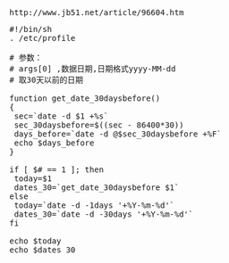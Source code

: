 <pre class="prettyprint lang-js linenums">http://www.jb51.net/article/96604.htm
</pre>
<pre class="prettyprint lang-js linenums">#!/bin/sh
. /etc/profile
 
# 参数：
# args[0] ,数据日期,日期格式yyyy-MM-dd
# 取30天以前的日期
 
function get_date_30daysbefore()
{
 sec=`date -d $1 +%s`
 sec_30daysbefore=$((sec - 86400*30))
 days_before=`date -d @$sec_30daysbefore +%F`
 echo $days_before
}
 
if [ $# == 1 ]; then
 today=$1
 dates_30=`get_date_30daysbefore $1`
else
 today=`date -d -1days '+%Y-%m-%d'`
 dates_30=`date -d -30days '+%Y-%m-%d'`
fi
 
echo $today
echo $dates_30</pre>
<br />